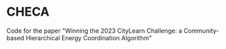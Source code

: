 # CHECA
Code for the paper "Winning the 2023 CityLearn Challenge: a Community-based Hierarchical Energy Coordination Algorithm"
